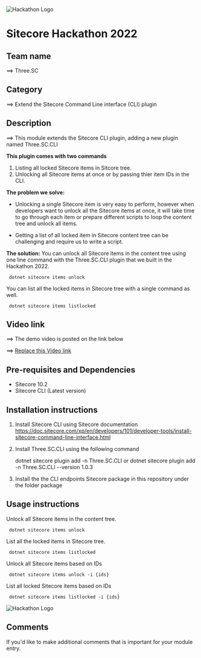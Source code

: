 ![Hackathon Logo](docs/images/hackathon.png?raw=true "Hackathon Logo")
# Sitecore Hackathon 2022  

## Team name
⟹ Three.SC

## Category
⟹ Extend the Sitecore Command Line interface (CLI) plugin

## Description
⟹ This module extends the Sitecore CLI plugin, adding a new plugin named Three.SC.CLI

 **This plugin comes with two commands**
 1. Listing all locked Sitecore items in Sitcore tree.
 2. Unlocking all Sitecore items at once or by passing thier item IDs in the CLI.

**The problem we solve:**
 - Unlocking a single Sitecore item is very easy to perform, however when developers want to unlock all the Sitecore items at once, it will take time to go through each item or prepare different scripts to loop the content tree and unlock all items.

 - Getting a list of all locked item in Sitecore content tree can be challenging and require us to write a script.

 **The solution:**
 You can unlock all Sitecore items in the content tree using one line command with the Three.SC.CLI plugin that we built in the Hackathon 2022.  

     dotnet sitecore items unlock

 You can list all the locked items in Sitecore tree with a single command as well. 

     dotnet sitecore items listlocked


## Video link
⟹ The demo video is posted on the link below

⟹ [Replace this Video link](#video-link)



## Pre-requisites and Dependencies

- Sitecore 10.2 
- Sitecore CLI (Latest version)

## Installation instructions

 1. Install Sitecore CLI using Sitecore documentation https://doc.sitecore.com/xp/en/developers/101/developer-tools/install-sitecore-command-line-interface.html
 2. Install Three.SC.CLI using the following command

     dotnet sitecore plugin add -n Three.SC.CLI 
    or 
      dotnet sitecore plugin add -n Three.SC.CLI --version 1.0.3  
   
 3. Install the the CLI endpoints Sitecore package in this repository under the folder package


## Usage instructions

  Unlock all Sitecore items in the content tree.  

     dotnet sitecore items unlock

  List all the locked items in Sitecore tree. 

     dotnet sitecore items listlocked

  Unlock all Sitecore items based on IDs  

     dotnet sitecore items unlock -i {ids}

  List all locked Sitecore items based on IDs  

     dotnet sitecore items listlocked -i {ids}

    

![Hackathon Logo](docs/images/hackathon.png?raw=true "Hackathon Logo")

## Comments
If you'd like to make additional comments that is important for your module entry.